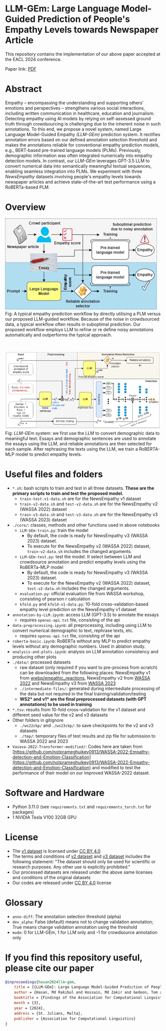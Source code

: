 # LLM-GEm: Large Language Model-Guided Prediction of People's Empathy Levels towards Newspaper Article
This repository contains the implementation of our above paper accepted at the EACL 2024 conference.

Paper link: [PDF](https://hasan-rakibul.github.io/pdfs/hasan2024LLM-GEm.pdf)

# Abstract
Empathy – encompassing the understanding and supporting others' emotions and perspectives – strengthens various social interactions, including written communication in healthcare, education and journalism. Detecting empathy using AI models by relying on self-assessed ground truth through crowdsourcing is challenging due to the inherent noise in such annotations. To this end, we propose a novel system, named Large Language Model-Guided Empathy _(LLM-GEm)_ prediction system. It rectifies annotation errors based on our defined annotation selection threshold and makes the annotations reliable for conventional empathy prediction models, e.g., BERT-based pre-trained language models (PLMs). Previously, demographic information was often integrated numerically into empathy detection models. In contrast, our _LLM-GEm_ leverages GPT-3.5 LLM to convert numerical data into semantically meaningful textual sequences, enabling seamless integration into PLMs. We experiment with three _NewsEmpathy_ datasets involving people's empathy levels towards newspaper articles and achieve state-of-the-art test performance using a RoBERTa-based PLM.

# Overview
![Overall System](overall-system.jpg)<br>
Fig: A typical empathy prediction workflow by directly utilising a PLM versus our proposed LLM-guided workflow. Because of the noise in crowdsourced data, a typical workflow often results in suboptimal prediction. Our proposed workflow employs LLM to refine or re define noisy annotations automatically and outperforms the typical approach.

&nbsp;
&nbsp;

![LLM-GEm](architecture.jpg)<br>
Fig: _LLM-GEm_ system: we first use the LLM to convert demographic data to meaningful text. Essays and demographic sentences are used to annotate the essays using the LLM, and reliable annotations are then selected for each sample. After rephrasing the texts using the LLM, we train a RoBERTA-MLP model to predict empathy levels.


# Useful files and folders
- `*.sh`: bash scripts to train and test in all three datasets. **These are the primary scripts to train and test the proposed model.**
	- `train-test-v1-data.sh` are for the NewsEmpathy v1 dataset
	- `train-v2-data.sh` and `test-v2-data.sh` are for the NewsEmpathy v2 (WASSA 2022) dataset
	- `train-v3-data.sh` and `test-v3-data.sh` are for the NewsEmpathy v3 (WASSA 2023) dataset
- `./core/`: classes, methods and other functions used in above notebooks
	- `LLM-GEm-train.py`: train the model
		- By default, the code is ready for NewsEmpathy v3 (WASSA 2023) dataset. 
		- To execute for the NewsEmpathy v2 (WASSA 2022) dataset, `train-v2-data.sh` includes the changed arguments.
	- `LLM-GEm-test.py`: test the model. It select between LLM and crowdsource annotation and predict empathy levels using the RoBERTa-MLP model
		- By default, the code is ready for NewsEmpathy v3 (WASSA 2023) dataset. 
		- To execute for the NewsEmpathy v2 (WASSA 2022) dataset, `test-v2-data.sh` includes the changed arguments.
	- `evaluation.py`: official evaluation file from WASSA workshop, consisting of pearson r calculation
	- `kfold.py` and `kfold-v1-data.py`: 10-fold cross-validation-based empathy level prediction on the NewsEmpathy v1 dataset
- `annotation-by-LLM.ipynb`: access LLM (GPT-3.5) to annotate the essays
	- requires `openai-api.txt` file, consisting of the api
- `data-preprocessing.ipynb`: all preprocessing, including using LLM to convert numerical demographic to text, rephrase texts, etc.
	- requires `openai-api.txt` file, consisting of the api
- `roberta-basic.ipynb`: RoBERTa without any MLP to predict empathy levels without any demographic numbers. Used in ablation study.
- `analysis-and-plots.ipynb`: analysis on LLM annotation consistency and producing other plots
- `./data/`: processed datasets
	- raw dataset (only required if you want to pre-process from scratch) can be downloaded from the following places: NewsEmpathy v1 from [wwbp/empathic\_reactions](https://github.com/wwbp/empathic_reactions), NewsEmpathy v2 from [WASSA 2022](https://codalab.lisn.upsaclay.fr/competitions/834#learn_the_details-datasets) and NewsEmpathy v3 from [WASSA 2023](https://codalab.lisn.upsaclay.fr/competitions/11167#learn_the_details-datasets)
	- `./intermediate-files/`: generated during intermediate processing of the data but not required in the final training/validation/testing
	- **WS2\* and v1\* are the final preprocessed datasets (with GPT annotations) to be used in training**
- `*.tsv`: results from 10-fold cross-validation for the v1 dataset and different seed value for the v2 and v3 datasets
- Other folders in gitignore
	- `./ws22ckp/` and `./ws23ckp/`: to save checkpoints for the v2 and v3 datasets
	- `./tmp/`: temporary files of test results and zip file for submission to WASSA 2022 and 2023
- `Vasava-2022-Transformer-modified/`: Codes here are taken from [https://github.com/notprameghuikey0913/WASSA-2022-Empathy-detection-and-Emotion-Classification](https://github.com/notprameghuikey0913/WASSA-2022-Empathy-detection-and-Emotion-Classification) and modified to test the performance of their model on our improved WASSA-2022 dataset.


# Software and Hardware
- Python 3.11.0 (see `requirements.txt` and `requirements_torch.txt` for packages)
- 1 NVIDIA Tesla V100 32GB GPU

# License
- The [v1 dataset](https://github.com/wwbp/empathic_reactions) is licensed under [CC BY 4.0](https://creativecommons.org/licenses/by/4.0/)
- The terms and conditions of [v2 dataset](https://codalab.lisn.upsaclay.fr/competitions/834#learn_the_details-datasets) and [v3 dataset](https://codalab.lisn.upsaclay.fr/competitions/11167#learn_the_details-datasets) includes the following statement: "The dataset should only be used for scientific or research purposes. Any other use is explicitly prohibited."
- Our processed datasets are released under the above same licenses and conditions of the original datasets
- Our codes are released under [CC BY 4.0](https://creativecommons.org/licenses/by/4.0/) license

# Glossary
- `anno-diff`: The annotation selection threshold (alpha)
- `dev_alpha`: False (default) means not to change validation annotation; True means change validation annotation using the threshold
- `mode`: 0 for LLM-GEm, 1 for LLM only and -1 for crowdsource annotation only

# If you find this repository useful, please cite our paper
```bibtex
@inproceedings{hasan2024llm-gem,
    title = {{LLM-GEm}: Large Language Model-Guided Prediction of People's Empathy Levels towards Newspaper Article},
    author = {Hasan, Md Rakibul and Hossain, Md Zakir and Gedeon, Tom and Rahman, Shafin},
    booktitle = {Findings of the Association for Computational Linguistics: EACL 2024},
    month = {3},
    year = {2024},
    address = {St. Julians, Malta},
    publisher = {Association for Computational Linguistics}
}
```
